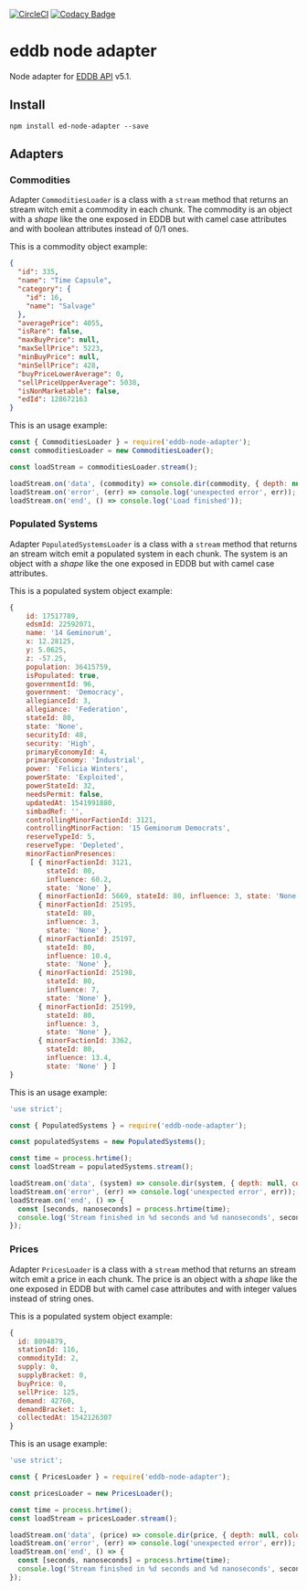 [![CircleCI](https://circleci.com/gh/carloscasalar/eddb-node-adapter.svg?style=svg)](https://circleci.com/gh/carloscasalar/eddb-node-adapter) [![Codacy Badge](https://api.codacy.com/project/badge/Grade/4c2d34ee7c47482d90c7e22d945a960a)](https://www.codacy.com/app/castillo.st/eddb-node-adapter?utm_source=github.com&amp;utm_medium=referral&amp;utm_content=carloscasalar/eddb-node-adapter&amp;utm_campaign=Badge_Grade)
# eddb node adapter 
Node adapter for [EDDB API](https://eddb.io/api) v5.1.

## Install

    npm install ed-node-adapter --save

## Adapters

### Commodities

Adapter `CommoditiesLoader` is a class with a `stream` method that returns an stream witch emit a commodity in each 
chunk. The commodity is an object with a _shape_ like the one exposed in EDDB but with camel case attributes and 
with boolean attributes instead of 0/1 ones.

This is a commodity object example:
```json
{
  "id": 335,
  "name": "Time Capsule",
  "category": {
    "id": 16,
    "name": "Salvage"
  },
  "averagePrice": 4055,
  "isRare": false,
  "maxBuyPrice": null,
  "maxSellPrice": 5223,
  "minBuyPrice": null,
  "minSellPrice": 428,
  "buyPriceLowerAverage": 0,
  "sellPriceUpperAverage": 5038,
  "isNonMarketable": false,
  "edId": 128672163
}
```

This is an usage example:
```javascript
const { CommoditiesLoader } = require('eddb-node-adapter');
const commoditiesLoader = new CommoditiesLoader();

const loadStream = commoditiesLoader.stream();

loadStream.on('data', (commodity) => console.dir(commodity, { depth: null, colors: true }));
loadStream.on('error', (err) => console.log('unexpected error', err));
loadStream.on('end', () => console.log('Load finished'));
```

### Populated Systems

Adapter `PopulatedSystemsLoader` is a class with a `stream` method that returns an stream witch emit a populated system in each 
chunk. The system is an object with a _shape_ like the one exposed in EDDB but with camel case attributes.

This is a populated system object example:
```javascript
{ 
    id: 17517789,
    edsmId: 22592071,
    name: '14 Geminorum',
    x: 12.28125,
    y: 5.0625,
    z: -57.25,
    population: 36415759,
    isPopulated: true,
    governmentId: 96,
    government: 'Democracy',
    allegianceId: 3,
    allegiance: 'Federation',
    stateId: 80,
    state: 'None',
    securityId: 48,
    security: 'High',
    primaryEconomyId: 4,
    primaryEconomy: 'Industrial',
    power: 'Felicia Winters',
    powerState: 'Exploited',
    powerStateId: 32,
    needsPermit: false,
    updatedAt: 1541991880,
    simbadRef: '',
    controllingMinorFactionId: 3121,
    controllingMinorFaction: '15 Geminorum Democrats',
    reserveTypeId: 5,
    reserveType: 'Depleted',
    minorFactionPresences:
     [ { minorFactionId: 3121,
         stateId: 80,
         influence: 60.2,
         state: 'None' },
       { minorFactionId: 5669, stateId: 80, influence: 3, state: 'None' },
       { minorFactionId: 25195,
         stateId: 80,
         influence: 3,
         state: 'None' },
       { minorFactionId: 25197,
         stateId: 80,
         influence: 10.4,
         state: 'None' },
       { minorFactionId: 25198,
         stateId: 80,
         influence: 7,
         state: 'None' },
       { minorFactionId: 25199,
         stateId: 80,
         influence: 3,
         state: 'None' },
       { minorFactionId: 3362,
         stateId: 80,
         influence: 13.4,
         state: 'None' } ] 
}
```

This is an usage example:
```javascript
'use strict';

const { PopulatedSystems } = require('eddb-node-adapter');

const populatedSystems = new PopulatedSystems();

const time = process.hrtime();
const loadStream = populatedSystems.stream();

loadStream.on('data', (system) => console.dir(system, { depth: null, colors: true }));
loadStream.on('error', (err) => console.log('unexpected error', err));
loadStream.on('end', () => {
  const [seconds, nanoseconds] = process.hrtime(time);
  console.log('Stream finished in %d seconds and %d nanoseconds', seconds, nanoseconds);
});
```

### Prices

Adapter `PricesLoader` is a class with a `stream` method that returns an stream witch emit a price in each 
chunk. The price is an object with a _shape_ like the one exposed in EDDB but with camel case attributes and with
integer values instead of string ones.

This is a populated system object example:
```javascript
{ 
  id: 8094879,
  stationId: 116,
  commodityId: 2,
  supply: 0,
  supplyBracket: 0,
  buyPrice: 0,
  sellPrice: 125,
  demand: 42760,
  demandBracket: 1,
  collectedAt: 1542126307 
}
```

This is an usage example:
```javascript
'use strict';

const { PricesLoader } = require('eddb-node-adapter');

const pricesLoader = new PricesLoader();

const time = process.hrtime();
const loadStream = pricesLoader.stream();

loadStream.on('data', (price) => console.dir(price, { depth: null, colors: true }));
loadStream.on('error', (err) => console.log('unexpected error', err));
loadStream.on('end', () => {
  const [seconds, nanoseconds] = process.hrtime(time);
  console.log('Stream finished in %d seconds and %d nanoseconds', seconds, nanoseconds);
});
```
